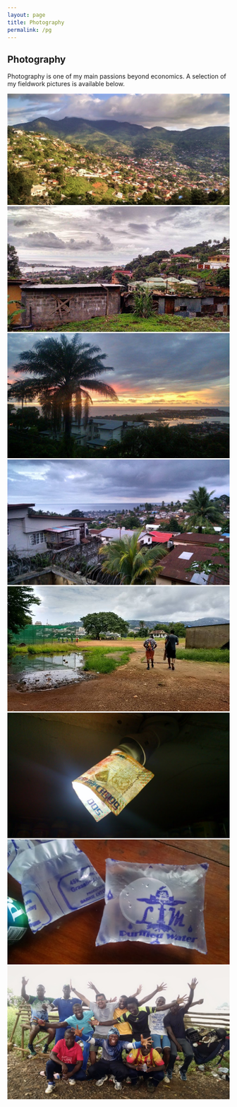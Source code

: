 ```yaml
---
layout: page
title: Photography
permalink: /pg
---
```


<h2>Photography</h2>
<p>Photography is one of my main passions beyond economics. A selection of my fieldwork pictures is available below.</p>

<div class="photo-grid">
  <img src="/assets/photos/photo1.jpg" alt="photo1">
  <img src="/assets/photos/photo2.jpg" alt="photo2">
  <img src="/assets/photos/photo3.jpeg" alt="photo3">
  <img src="/assets/photos/photo4.jpg" alt="photo4">
  <img src="/assets/photos/photo5.jpg" alt="photo5">
  <img src="/assets/photos/photo6.jpg" alt="photo6">
  <img src="/assets/photos/photo7.jpg" alt="photo7">
  <img src="/assets/photos/photo8.jpg" alt="photo8">
</div>
